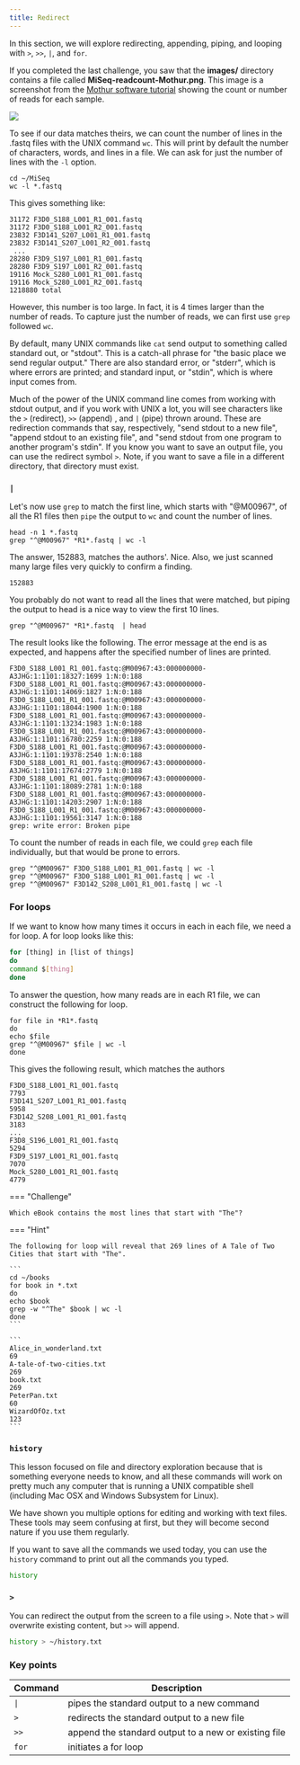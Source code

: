 ```yaml
---
title: Redirect
---
```


In this section, we will explore redirecting, appending, piping, and looping with `>`, `>>`,  `|`, and `for`.

If you completed the last challenge, you saw that the **images/** directory contains a file called **MiSeq-readcount-Mothur.png**. This image is a screenshot from the [Mothur software tutorial](https://mothur.org/wiki/miseq_sop/) showing the count or number of reads for each sample. 

![](https://hackmd.io/_uploads/HyrJqfBTF.png)

To see if our data matches theirs, we can count the number of lines in the .fastq files with the UNIX command `wc`. This will print by default the number of characters, words, and lines in a file. We can ask for just the number of lines with the `-l`  option. 

```
cd ~/MiSeq
wc -l *.fastq
```

This gives something like:

```
31172 F3D0_S188_L001_R1_001.fastq
31172 F3D0_S188_L001_R2_001.fastq
23832 F3D141_S207_L001_R1_001.fastq
23832 F3D141_S207_L001_R2_001.fastq
 ... 
28280 F3D9_S197_L001_R1_001.fastq
28280 F3D9_S197_L001_R2_001.fastq
19116 Mock_S280_L001_R1_001.fastq
19116 Mock_S280_L001_R2_001.fastq
1218880 total 
```

However, this number is too large. In fact, it is 4 times larger than the number of reads. To capture just the number of reads, we can first use `grep` followed `wc`.

By default, many UNIX commands like `cat` send output to something called
standard out, or "stdout". This is a catch-all phrase for "the basic
place we send regular output." There are also standard error, or "stderr",
which is where errors are printed; and standard input, or "stdin", which
is where input comes from.

Much of the power of the UNIX command line comes from working with
stdout output, and if you work with UNIX a lot, you will see characters
like the `>` (redirect), `>>` (append) , and `|` (pipe) thrown around. These
are redirection commands that say, respectively, "send stdout to a new
file", "append stdout to an existing file", and "send stdout from one
program to another program's stdin". If you know you want to save an output file, you can use the redirect symbol `>`. 
Note, if you want to save a file in a different directory, that directory must exist.


### `|`

Let's now use `grep` to match the first line, which starts with "@M00967", of all the R1 files then `pipe` the output to `wc` and count the number of lines. 

```
head -n 1 *.fastq
grep "^@M00967" *R1*.fastq | wc -l
```

The answer, 152883, matches the authors'. Nice. Also, we just scanned many large files very quickly to confirm a finding. 

```
152883

```

You probably do not want to read all the lines that were matched, but piping the output to head is a nice way to view the first 10 lines. 

```
grep "^@M00967" *R1*.fastq  | head
```

The result looks like the following. The error message at the end is as expected, and happens after the specified number of lines are printed.  

```
F3D0_S188_L001_R1_001.fastq:@M00967:43:000000000-A3JHG:1:1101:18327:1699 1:N:0:188
F3D0_S188_L001_R1_001.fastq:@M00967:43:000000000-A3JHG:1:1101:14069:1827 1:N:0:188
F3D0_S188_L001_R1_001.fastq:@M00967:43:000000000-A3JHG:1:1101:18044:1900 1:N:0:188
F3D0_S188_L001_R1_001.fastq:@M00967:43:000000000-A3JHG:1:1101:13234:1983 1:N:0:188
F3D0_S188_L001_R1_001.fastq:@M00967:43:000000000-A3JHG:1:1101:16780:2259 1:N:0:188
F3D0_S188_L001_R1_001.fastq:@M00967:43:000000000-A3JHG:1:1101:19378:2540 1:N:0:188
F3D0_S188_L001_R1_001.fastq:@M00967:43:000000000-A3JHG:1:1101:17674:2779 1:N:0:188
F3D0_S188_L001_R1_001.fastq:@M00967:43:000000000-A3JHG:1:1101:18089:2781 1:N:0:188
F3D0_S188_L001_R1_001.fastq:@M00967:43:000000000-A3JHG:1:1101:14203:2907 1:N:0:188
F3D0_S188_L001_R1_001.fastq:@M00967:43:000000000-A3JHG:1:1101:19561:3147 1:N:0:188
grep: write error: Broken pipe
```

To count the number of reads in each file, we could `grep` each file individually, but that would be prone to errors.

```
grep "^@M00967" F3D0_S188_L001_R1_001.fastq | wc -l
grep "^@M00967" F3D0_S188_L001_R1_001.fastq | wc -l
grep "^@M00967" F3D142_S208_L001_R1_001.fastq | wc -l

```

### For loops

If we want to know how many times it occurs in each in each file, we need a for loop. A for loop looks like this:

```bash
for [thing] in [list of things]
do
command $[thing]
done
```


To answer the question, how many reads are in each R1 file, we can construct the following for loop. 

```
for file in *R1*.fastq
do
echo $file
grep "^@M00967" $file | wc -l
done
```

This gives the following result, which matches the authors

```
F3D0_S188_L001_R1_001.fastq
7793
F3D141_S207_L001_R1_001.fastq
5958
F3D142_S208_L001_R1_001.fastq
3183
...
F3D8_S196_L001_R1_001.fastq
5294
F3D9_S197_L001_R1_001.fastq
7070
Mock_S280_L001_R1_001.fastq
4779
```

=== "Challenge"  

    Which eBook contains the most lines that start with "The"?

=== "Hint"  

    The following for loop will reveal that 269 lines of A Tale of Two Cities that start with "The".
    
    ```
    cd ~/books
    for book in *.txt
    do
    echo $book
    grep -w "^The" $book | wc -l
    done
    ```
  
    ```
    Alice_in_wonderland.txt
    69
    A-tale-of-two-cities.txt
    269
    book.txt
    269
    PeterPan.txt
    60
    WizardOfOz.txt
    123
    ```


### `history`

This lesson focused on file and directory exploration because that is
something everyone needs to know, and all these commands will work on
pretty much any computer that is running a UNIX compatible shell (including
Mac OSX and Windows Subsystem for Linux). 

We have shown you multiple options for editing and working with text files. These tools may seem confusing at first, but they will become second nature if you use them regularly.

If you want to save all the commands we used today, you can use the `history` command to print out all the commands you typed.


```bash
history
```

### `>`

You can redirect the output from the screen to a file using `>`. Note that `>` will overwrite existing content, but `>>` will append. 

```bash
history > ~/history.txt
```


### Key points 

|Command|Description|
|-|-
|`\|` | pipes the standard output to a new command|
| `>`  | redirects the standard output to a new file |
| `>>`  | append the standard output to a new or existing file|
| `for` | initiates a for loop |

